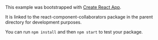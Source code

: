 This example was bootstrapped with [Create React App](https://github.com/facebook/create-react-app).

It is linked to the react-component-collaborators package in the parent directory for development purposes.

You can run `npm install` and then `npm start` to test your package.
